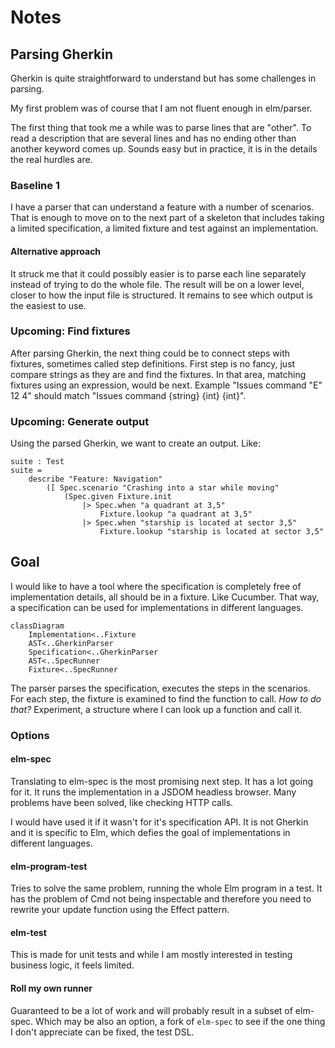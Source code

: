 # Notes

## Parsing Gherkin

Gherkin is quite straightforward to understand but has some challenges in parsing.

My first problem was of course that I am not fluent enough in elm/parser. 

The first thing that took me a while was to parse lines that are "other". To read a description that are several lines and has no ending other than another keyword comes up. Sounds easy but in practice, it is in the details the real hurdles are.

### Baseline 1

I have a parser that can understand a feature with a number of scenarios. That is enough to move on to the next part of a skeleton that includes taking a limited specification, a limited fixture and test against an implementation.

#### Alternative approach

It struck me that it could possibly easier is to parse each line separately instead of trying to do the whole file. The result will be on a lower level, closer to how the input file is structured. It remains to see which output is the easiest to use.

### Upcoming: Find fixtures

After parsing Gherkin, the next thing could be to connect steps with fixtures, sometimes called step definitions. First step is no fancy, just compare strings as they are and find the fixtures. In that area, matching fixtures using an expression, would be next. Example "Issues command "E" 12 4" should match "Issues command {string} {int} {int}".

### Upcoming: Generate output

Using the parsed Gherkin, we want to create an output. Like:

```
suite : Test
suite =
    describe "Feature: Navigation"
        ([ Spec.scenario "Crashing into a star while moving"
            (Spec.given Fixture.init
                |> Spec.when "a quadrant at 3,5"
                    Fixture.lookup "a quadrant at 3,5"
                |> Spec.when "starship is located at sector 3,5"
                    Fixture.lookup "starship is located at sector 3,5"
```

## Goal

I would like to have a tool where the specification is completely free of implementation details, all should be in a fixture. Like Cucumber. That way, a specification can be used for implementations in different languages.

````mermaid
classDiagram
    Implementation<..Fixture
    AST<..GherkinParser
    Specification<..GherkinParser
    AST<..SpecRunner
    Fixture<..SpecRunner
````

The parser parses the specification, executes the steps in the scenarios.
For each step, the fixture is examined to find the function to call.
_How to do that?_ Experiment, a structure where I can look up a function and
call it.

### Options

#### elm-spec

Translating to elm-spec is the most promising next step. It has a lot going for it. It runs the implementation in a JSDOM headless browser. Many problems have been solved, like checking HTTP calls.

I would have used it if it wasn't for it's specification API. It is not Gherkin and it is specific to Elm, which defies the goal of implementations in different languages.

#### elm-program-test

Tries to solve the same problem, running the whole Elm program in a test. It has the problem of Cmd not being inspectable and therefore you need to rewrite your update function using the Effect pattern. 

#### elm-test

This is made for unit tests and while I am mostly interested in testing business logic, it feels limited.

#### Roll my own runner

Guaranteed to be a lot of work and will probably result in a subset of elm-spec. Which may be also an option, a fork of `elm-spec` to see if the one thing I don't appreciate can be fixed, the test DSL.
